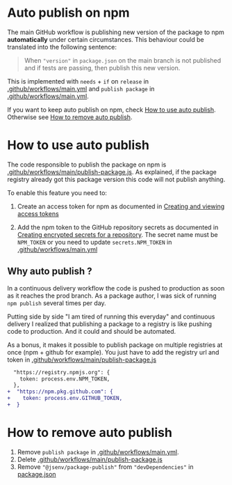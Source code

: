 # Auto publish on npm

The main GitHub workflow is publishing new version of the package to npm **automatically** under certain circumstances. This behaviour could be translated into the following sentence:

> When `"version"` in `package.json` on the main branch is not published and if tests are passing, then publish this new version.

This is implemented with `needs` + `if` on `release` in [.github/workflows/main.yml](../../.github/workflows/main.yml#L53) and `publish package` in [.github/workflows/main.yml](../../.github/workflows/main.yml#64).

If you want to keep auto publish on npm, check [How to use auto publish](#how-to-use-auto-publish). Otherwise see [How to remove auto publish](#how-to-remove-auto-publish).

# How to use auto publish

The code responsible to publish the package on npm is [.github/workflows/main/publish-package.js](../../.github/workflows/main/publish-package.js). As explained, if the package registry already got this package version this code will not publish anything.

To enable this feature you need to:

1. Create an access token for npm as documented in [Creating and viewing access tokens](https://docs.npmjs.com/creating-and-viewing-access-tokens)

2. Add the npm token to the GitHub repository secrets as documented in [Creating encrypted secrets for a repository](https://docs.github.com/en/actions/reference/encrypted-secrets#creating-encrypted-secrets-for-a-repository). The secret name must be `NPM_TOKEN` or you need to update `secrets.NPM_TOKEN` in [.github/workflows/main.yml](../../.github/workflows/main.yml#L67)

## Why auto publish ?

In a continuous delivery workflow the code is pushed to production as soon as it reaches the prod branch. As a package author, I was sick of running `npm publish` several times per day.

Putting side by side "I am tired of running this everyday" and continuous delivery I realized that publishing a package to a registry is like pushing code to production. And it could and should be automated.

As a bonus, it makes it possible to publish package on multiple registries at once (npm + github for example). You just have to add the registry url and token in [.github/workflows/main/publish-package.js](../../.github/workflows/main/publish-package.js)

```diff
  "https://registry.npmjs.org": {
    token: process.env.NPM_TOKEN,
  },
+  "https://npm.pkg.github.com": {
+    token: process.env.GITHUB_TOKEN,
+  }
```

# How to remove auto publish

1. Remove `publish package` in [.github/workflows/main.yml](../../.github/workflows/main.yml#64).
2. Delete [.github/workflows/main/publish-package.js](../../.github/workflows/main/publish-package.js)
3. Remove `"@jsenv/package-publish"` from `"devDependencies"` in [package.json](../../package.json#L69)
